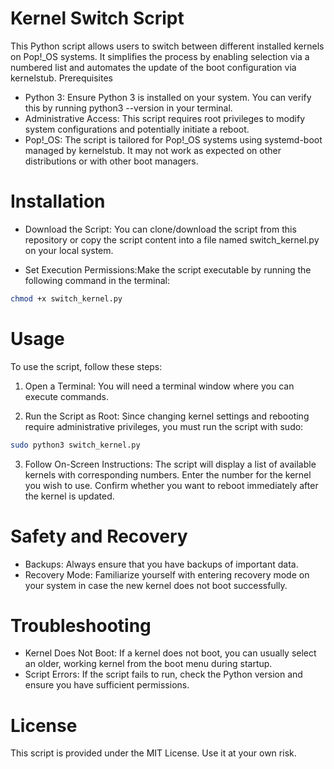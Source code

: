 # Kernel Switch Script

This Python script allows users to switch between different installed kernels on Pop!_OS systems. It simplifies the process by enabling selection via a numbered list and automates the update of the boot configuration via kernelstub.
Prerequisites

- Python 3: Ensure Python 3 is installed on your system. You can verify this by running python3 --version in your terminal.
- Administrative Access: This script requires root privileges to modify system configurations and potentially initiate a reboot.
- Pop!_OS: The script is tailored for Pop!_OS systems using systemd-boot managed by kernelstub. It may not work as expected on other distributions or with other boot managers.

# Installation

- Download the Script: You can clone/download the script from this repository or copy the script content into a file named switch_kernel.py on your local system.

- Set Execution Permissions:Make the script executable by running the following command in the terminal:

```bash
chmod +x switch_kernel.py
```

# Usage

To use the script, follow these steps:

1) Open a Terminal: You will need a terminal window where you can execute commands.

2) Run the Script as Root: Since changing kernel settings and rebooting require administrative privileges, you must run the script with sudo:

```bash
sudo python3 switch_kernel.py
```

3) Follow On-Screen Instructions: The script will display a list of available kernels with corresponding numbers. Enter the number for the kernel you wish to use. Confirm whether you want to reboot immediately after the kernel is updated.

# Safety and Recovery

- Backups: Always ensure that you have backups of important data.
- Recovery Mode: Familiarize yourself with entering recovery mode on your system in case the new kernel does not boot successfully.

# Troubleshooting

- Kernel Does Not Boot: If a kernel does not boot, you can usually select an older, working kernel from the boot menu during startup.
- Script Errors: If the script fails to run, check the Python version and ensure you have sufficient permissions.

# License

This script is provided under the MIT License. Use it at your own risk.
